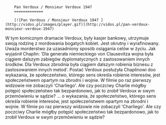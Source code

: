 
        Pan Verdoux / Monsieur Verdoux 1947 
        =============
        
        [![Pan Verdoux / Monsieur Verdoux 1947 ](http://vidos.pl/images/player.gif)](http://vidos.pl/pan-verdoux-monsieur-verdoux-1947)
        
        
 W tym komicznym dramacie Verdoux, były kasjer bankowy, utrzymuje swoją rodzinę z mordowania bogatych kobiet. Jest okrutny i wyrafinowany. Uważa morderstwo za uzasadniony sposób osiągania celów w życiu. Jak wyjaśnił Chaplin: 'Dla generała niemieckiego von Clausevitza wojna była ciągiem dalszym zabiegów dyplomatycznych z zastosowaniem innych środków. Dla Verdoux zbrodnia była ciągiem dalszym robienia biznesu z zastosowaniem innych metod'. Postać Verdoux posłużyła Chaplinowi doo wykazania, że społeczeństwo, którego sens określa robienie interesów, jest społeczeństwem opartym na zbrodni i wojnie. W filmie po raz pierwszy widzowie nie zobaczyli 'Charliego'. Ale czy poczciwy Charlie mógłby potępić społeczeństwo tak bezpardonowo, jak to zrobił Verdoux w swym przemówieniu w sądzie?   ... o wykazania, że społeczeństwo, którego sens określa robienie interesów, jest społeczeństwem opartym na zbrodni i wojnie. W filmie po raz pierwszy widzowie nie zobaczyli 'Charliego'. Ale czy poczciwy Charlie mógłby potępić społeczeństwo tak bezpardonowo, jak to zrobił Verdoux w swym przemówieniu w sądzie?
    